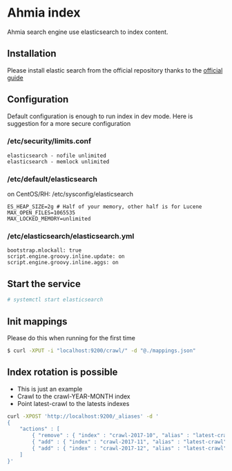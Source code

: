 # Ahmia index
Ahmia search engine use elasticsearch to index content.

## Installation
Please install elastic search from the official repository thanks to the [official guide](https://www.elastic.co/guide/en/elasticsearch/reference/current/setup-repositories.html)

## Configuration
Default configuration is enough to run index in dev mode. Here is suggestion for a more secure configuration

### /etc/security/limits.conf

```
elasticsearch - nofile unlimited
elasticsearch - memlock unlimited
```

### /etc/default/elasticsearch
on CentOS/RH: /etc/sysconfig/elasticsearch

```
ES_HEAP_SIZE=2g # Half of your memory, other half is for Lucene
MAX_OPEN_FILES=1065535
MAX_LOCKED_MEMORY=unlimited
```

### /etc/elasticsearch/elasticsearch.yml

```
bootstrap.mlockall: true
script.engine.groovy.inline.update: on
script.engine.groovy.inline.aggs: on
```

## Start the service

```sh
# systemctl start elasticsearch
```

## Init mappings
Please do this when running for the first time

```sh
$ curl -XPUT -i "localhost:9200/crawl/" -d "@./mappings.json"
```

Index rotation is possible
--------------------------

- This is just an example
- Crawl to the crawl-YEAR-MONTH index
- Point latest-crawl to the latests indexes

```sh
curl -XPOST 'http://localhost:9200/_aliases' -d '
{
    "actions" : [
        { "remove" : { "index" : "crawl-2017-10", "alias" : "latest-crawl" } },
        { "add" : { "index" : "crawl-2017-11", "alias" : "latest-crawl" } },
        { "add" : { "index" : "crawl-2017-12", "alias" : "latest-crawl" } }
    ]
}'
```
